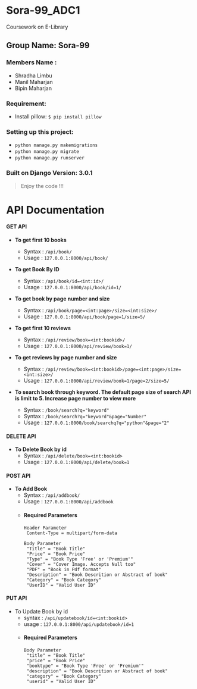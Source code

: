 # Sora-99_ADC1
 Coursework on E-Library
 
## Group Name: Sora-99
### Members Name : 
- Shradha Limbu
- Manil Maharjan
- Bipin Maharjan
 
 
### Requirement:
 - Install pillow: ``` $ pip install pillow ```
 
### Setting up this project:
- ```python manage.py makemigrations```
- ```python manage.py migrate```
- ```python manage.py runserver```

### Built on Django Version: 3.0.1
> Enjoy the code !!!

#
# API Documentation

#### GET API
- **To get first 10 books**
  - Syntax : ```/api/book/```
  - Usage : ```127.0.0.1:8000/api/book/```

- **To get Book By ID**
   - Syntax : ```/api/book/id=<int:id>/```
   - Usage : ```127.0.0.1:8000/api/book/id=1/```

- **To get book by page number and size**
  - Syntax : ```/api/book/page=<int:page>/size=<int:size>/```
  - Usage : ```127.0.0.1:8000/api/book/page=1/size=5/```

- **To get first 10 reviews**
  - Syntax : ```/api/review/book=<int:bookid>/```
  - Usage : ```127.0.0.1:8000/api/review/book=1/```

- **To get reviews by page number and size**
  - Syntax : ```/api/review/book=<int:bookid>/page=<int:page>/size=<int:size>/```
  - Usage : ```127.0.0.1:8000/api/review/book=1/page=2/size=5/```
 
- **To search book through keyword. The default page size of search API is limit to 5. Increase page number to view more**
  - Syntax : ```/book/search?q="keyword"```
  - Syntax : ```/book/search?q="keyword"&page="Number"```
  - Usage : ```127.0.0.1:8000/book/searchq?q="python"&page="2"```

#### DELETE API
- **To Delete Book by id**
  - Syntax : ```/api/delete/book=<int:bookid>```
  - Usage : ```127.0.0.1:8000/api/delete/book=1```

#### POST API
- **To Add Book**
  - Syntax : ```/api/addbook/```
  - Usage : ``127.0.0.1:8000/api/addbook``
  - #### Required Parameters
    ```
    Header Parameter
     Content-Type = multipart/form-data
    
    Body Parameter
     "Title" = "Book Title"
     "Price" = "Book Price"
     "Type" = "Book Type 'Free' or 'Premium'"
     "Cover" = "Cover Image. Accepts Null too"
     "PDF" = "Book in Pdf format"
     "Description" = "Book Descrition or Abstract of book"
     "Category" = "Book Category"
     "UserID" = "Valid User ID"
    ```
  
#### PUT API
- To Update Book by id
  - syntax : ```/api/updatebook/id=<int:bookid>```
  - usage : ```127.0.0.1:8000/api/updatebook/id=1```
  - #### Required Parameters
    ```
    Body Parameter
     "title" = "Book Title"
     "price" = "Book Price"
     "booktype" = "Book Type 'Free' or 'Premium'"
     "description" = "Book Descrition or Abstract of book"
     "category" = "Book Category"
     "userid" = "Valid User ID"
    ```
